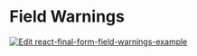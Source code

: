 # Field Warnings

[![Edit react-final-form-field-warnings-example](https://codesandbox.io/static/img/play-codesandbox.svg)](https://codesandbox.io/s/react-final-form-warnings-0nimt)
